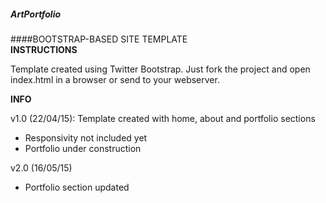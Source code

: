 ##### ArtPortfolio

####BOOTSTRAP-BASED SITE TEMPLATE
<br>
**INSTRUCTIONS**

Template created using Twitter Bootstrap.
Just fork the project and open index.html in a browser or send to your webserver.

**INFO**

v1.0 (22/04/15): Template created with home, about and portfolio sections
  - Responsivity not included yet
  - Portfolio under construction
  
v2.0 (16/05/15)
  - Portfolio section updated
